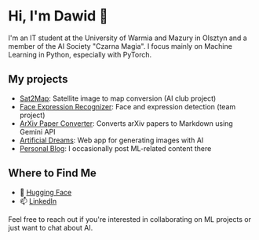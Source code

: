 # Hi, I'm Dawid 👋

I'm an IT student at the University of Warmia and Mazury in Olsztyn and a member of the AI Society "Czarna Magia". I focus mainly on Machine Learning in Python, especially with PyTorch.

## My projects

- [Sat2Map](https://huggingface.co/spaces/Kiwinicki/sat2map): Satellite image to map conversion (AI club project)
- [Face Expression Recognizer](https://github.com/knsiczarnamagia/face-expression-recognizer): Face and expression detection (team project)
- [ArXiv Paper Converter](https://github.com/Kiwinicki/arxiv-paper-converter): Converts arXiv papers to Markdown using Gemini API
- [Artificial Dreams](https://github.com/Kiwinicki/artificial-dreams): Web app for generating images with AI
- [Personal Blog](https://kiwinicki.github.io/): I occasionally post ML-related content there

## Where to Find Me

- 🤗 [Hugging Face](https://huggingface.co/Kiwinicki)
- 📫 [LinkedIn](https://www.linkedin.com/in/dawid-koterwas)

Feel free to reach out if you're interested in collaborating on ML projects or just want to chat about AI.
